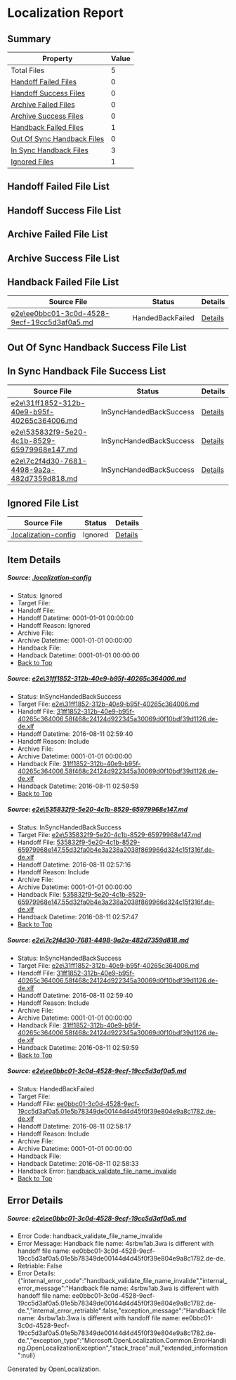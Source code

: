 # <a name='report-top'></a> Localization Report

## Summary
 Property | Value 
 -------- | ----- 
 Total Files | 5
[ Handoff Failed Files ](#handoff-failed-list)| 0
[ Handoff Success Files ](#handoff-success-list)| 0
[ Archive Failed Files ](#archive-failed-list)| 0
[ Archive Success Files ](#archive-success-list)| 0
[ Handback Failed Files ](#handback-failed-list)| 1
[ Out Of Sync Handback Files ](#outofsync-handback-success-list)| 0
[ In Sync Handback Files ](#insync-handback-success-list)| 3
[ Ignored Files ](#ignored-list)| 1

## <a name='handoff-failed-list'></a> Handoff Failed File List

## <a name='handoff-success-list'></a> Handoff Success File List

## <a name='archive-failed-list'></a> Archive Failed File List

## <a name='archive-success-list'></a> Archive Success File List

## <a name='handback-failed-list'></a> Handback Failed File List
 Source File | Status | Details 
 ----------- | ------ | ------- 
 [e2e\ee0bbc01-3c0d-4528-9ecf-19cc5d3af0a5.md](https://github.com/OpenLocalizationTestOrg/oltest/blob/140ab8aeecfdbf000a2bc6f1fe42af99a5160333/e2e/ee0bbc01-3c0d-4528-9ecf-19cc5d3af0a5.md) | HandedBackFailed | [Details](#1c409b9e081c8a3668396428fafd5472af05efe74)

## <a name='outofsync-handback-success-list'></a> Out Of Sync Handback Success File List

## <a name='insync-handback-success-list'></a> In Sync Handback File Success List
 Source File | Status | Details 
 ----------- | ------ | ------- 
 [e2e\31ff1852-312b-40e9-b95f-40265c364006.md](https://github.com/OpenLocalizationTestOrg/oltest/blob/9db4ab4a346970453c62e18c7e1849d3fa4a2553/e2e/31ff1852-312b-40e9-b95f-40265c364006.md) | InSyncHandedBackSuccess | [Details](#c33cbcaa06d4e0e725183b6b8c2628f01658de781)
 [e2e\535832f9-5e20-4c1b-8529-65979968e147.md](https://github.com/OpenLocalizationTestOrg/oltest/blob/d2253b6a8ddd5fbb90350e98b4308f10200e18e8/e2e/535832f9-5e20-4c1b-8529-65979968e147.md) | InSyncHandedBackSuccess | [Details](#5cc5c496cb0bada6db526842cc489137e6ef8bcd2)
 [e2e\7c2f4d30-7681-4498-9a2a-482d7359d818.md](https://github.com/OpenLocalizationTestOrg/oltest/blob/9db4ab4a346970453c62e18c7e1849d3fa4a2553/e2e/7c2f4d30-7681-4498-9a2a-482d7359d818.md) | InSyncHandedBackSuccess | [Details](#c33cbcaa06d4e0e725183b6b8c2628f01658de783)

## <a name='ignored-list'></a> Ignored File List
 Source File | Status | Details 
 ----------- | ------ | ------- 
 [.localization-config](https://github.com/OpenLocalizationTestOrg/oltest/blob/9db4ab4a346970453c62e18c7e1849d3fa4a2553/.localization-config) | Ignored | [Details](#3d4f252ac210baf56311d7e97dcc2db10974dbd20)

## Item Details
##### <a name='3d4f252ac210baf56311d7e97dcc2db10974dbd20'></a> Source: [.localization-config](https://github.com/OpenLocalizationTestOrg/oltest/blob/9db4ab4a346970453c62e18c7e1849d3fa4a2553/.localization-config)
* Status: Ignored
* Target File: 
* Handoff File: 
* Handoff Datetime: 0001-01-01 00:00:00
* Handoff Reason: Ignored
* Archive File: 
* Archive Datetime: 0001-01-01 00:00:00
* Handback File: 
* Handback Datetime: 0001-01-01 00:00:00
* [Back to Top](#report-top)

##### <a name='c33cbcaa06d4e0e725183b6b8c2628f01658de781'></a> Source: [e2e\31ff1852-312b-40e9-b95f-40265c364006.md](https://github.com/OpenLocalizationTestOrg/oltest/blob/9db4ab4a346970453c62e18c7e1849d3fa4a2553/e2e/31ff1852-312b-40e9-b95f-40265c364006.md)
* Status: InSyncHandedBackSuccess
* Target File: [e2e\31ff1852-312b-40e9-b95f-40265c364006.md](https://github.com/OpenLocalizationTestOrg/ol-test-dede/blob/353a7762a1e5b5311b948347331e26db5d178289/e2e/31ff1852-312b-40e9-b95f-40265c364006.md)
* Handoff File: [31ff1852-312b-40e9-b95f-40265c364006.58f468c24124d922345a30069d0f10bdf39d1126.de-de.xlf](https://github.com/OpenLocalizationTestOrg/olhandoff-e2e/blob/5045a44bcf7e95f353d8ed6ae61e935f37964321/ol-handoff/OpenLocalizationTestOrg/ol-test-dede/ci/ht/31ff1852-312b-40e9-b95f-40265c364006.58f468c24124d922345a30069d0f10bdf39d1126.de-de.xlf)
* Handoff Datetime: 2016-08-11 02:59:40
* Handoff Reason: Include
* Archive File: 
* Archive Datetime: 0001-01-01 00:00:00
* Handback File: [31ff1852-312b-40e9-b95f-40265c364006.58f468c24124d922345a30069d0f10bdf39d1126.de-de.xlf](https://github.com/OpenLocalizationTestOrg/olhandback-e2e/blob/2bb2caf486b14cf0d0f66f2f40e5679a63a4a0f0/ol-handback/OpenLocalizationTestOrg/ol-test-dede/ci/ht/31ff1852-312b-40e9-b95f-40265c364006.58f468c24124d922345a30069d0f10bdf39d1126.de-de.xlf)
* Handback Datetime: 2016-08-11 02:59:59
* [Back to Top](#report-top)

##### <a name='5cc5c496cb0bada6db526842cc489137e6ef8bcd2'></a> Source: [e2e\535832f9-5e20-4c1b-8529-65979968e147.md](https://github.com/OpenLocalizationTestOrg/oltest/blob/d2253b6a8ddd5fbb90350e98b4308f10200e18e8/e2e/535832f9-5e20-4c1b-8529-65979968e147.md)
* Status: InSyncHandedBackSuccess
* Target File: [e2e\535832f9-5e20-4c1b-8529-65979968e147.md](https://github.com/OpenLocalizationTestOrg/ol-test-dede/blob/4a28cdeea87ceef57998600c2e9596e7688228a6/e2e/535832f9-5e20-4c1b-8529-65979968e147.md)
* Handoff File: [535832f9-5e20-4c1b-8529-65979968e147.55d32fa0b4e3a238a2038f869966d324c15f316f.de-de.xlf](https://github.com/OpenLocalizationTestOrg/olhandoff-e2e/blob/99e749d3073121632e1ac9b77f6622a8e6e919fa/ol-handoff/OpenLocalizationTestOrg/ol-test-dede/ci/ht/535832f9-5e20-4c1b-8529-65979968e147.55d32fa0b4e3a238a2038f869966d324c15f316f.de-de.xlf)
* Handoff Datetime: 2016-08-11 02:57:16
* Handoff Reason: Include
* Archive File: 
* Archive Datetime: 0001-01-01 00:00:00
* Handback File: [535832f9-5e20-4c1b-8529-65979968e147.55d32fa0b4e3a238a2038f869966d324c15f316f.de-de.xlf](https://github.com/OpenLocalizationTestOrg/olhandback-e2e/blob/eb7673704d9e39f73e803c2b52305064cfb6b8e4/ol-handback/OpenLocalizationTestOrg/ol-test-dede/ci/ht/535832f9-5e20-4c1b-8529-65979968e147.55d32fa0b4e3a238a2038f869966d324c15f316f.de-de.xlf)
* Handback Datetime: 2016-08-11 02:57:47
* [Back to Top](#report-top)

##### <a name='c33cbcaa06d4e0e725183b6b8c2628f01658de783'></a> Source: [e2e\7c2f4d30-7681-4498-9a2a-482d7359d818.md](https://github.com/OpenLocalizationTestOrg/oltest/blob/9db4ab4a346970453c62e18c7e1849d3fa4a2553/e2e/7c2f4d30-7681-4498-9a2a-482d7359d818.md)
* Status: InSyncHandedBackSuccess
* Target File: [e2e\31ff1852-312b-40e9-b95f-40265c364006.md](https://github.com/OpenLocalizationTestOrg/ol-test-dede/blob/353a7762a1e5b5311b948347331e26db5d178289/e2e/31ff1852-312b-40e9-b95f-40265c364006.md)
* Handoff File: [31ff1852-312b-40e9-b95f-40265c364006.58f468c24124d922345a30069d0f10bdf39d1126.de-de.xlf](https://github.com/OpenLocalizationTestOrg/olhandoff-e2e/blob/5045a44bcf7e95f353d8ed6ae61e935f37964321/ol-handoff/OpenLocalizationTestOrg/ol-test-dede/ci/ht/31ff1852-312b-40e9-b95f-40265c364006.58f468c24124d922345a30069d0f10bdf39d1126.de-de.xlf)
* Handoff Datetime: 2016-08-11 02:59:40
* Handoff Reason: Include
* Archive File: 
* Archive Datetime: 0001-01-01 00:00:00
* Handback File: [31ff1852-312b-40e9-b95f-40265c364006.58f468c24124d922345a30069d0f10bdf39d1126.de-de.xlf](https://github.com/OpenLocalizationTestOrg/olhandback-e2e/blob/2bb2caf486b14cf0d0f66f2f40e5679a63a4a0f0/ol-handback/OpenLocalizationTestOrg/ol-test-dede/ci/ht/31ff1852-312b-40e9-b95f-40265c364006.58f468c24124d922345a30069d0f10bdf39d1126.de-de.xlf)
* Handback Datetime: 2016-08-11 02:59:59
* [Back to Top](#report-top)

##### <a name='1c409b9e081c8a3668396428fafd5472af05efe74'></a> Source: [e2e\ee0bbc01-3c0d-4528-9ecf-19cc5d3af0a5.md](https://github.com/OpenLocalizationTestOrg/oltest/blob/140ab8aeecfdbf000a2bc6f1fe42af99a5160333/e2e/ee0bbc01-3c0d-4528-9ecf-19cc5d3af0a5.md)
* Status: HandedBackFailed
* Target File: 
* Handoff File: [ee0bbc01-3c0d-4528-9ecf-19cc5d3af0a5.01e5b78349de00144d4d45f0f39e804e9a8c1782.de-de.xlf](https://github.com/OpenLocalizationTestOrg/olhandoff-e2e/blob/732fc4a67e044648d5cf765c11e29637bcda5b6c/ol-handoff/OpenLocalizationTestOrg/ol-test-dede/ci/ht/ee0bbc01-3c0d-4528-9ecf-19cc5d3af0a5.01e5b78349de00144d4d45f0f39e804e9a8c1782.de-de.xlf)
* Handoff Datetime: 2016-08-11 02:58:17
* Handoff Reason: Include
* Archive File: 
* Archive Datetime: 0001-01-01 00:00:00
* Handback File: 
* Handback Datetime: 2016-08-11 02:58:33
* Handback Error: [handback_validate_file_name_invalide](#1c409b9e081c8a3668396428fafd5472af05efe74handback_validate_file_name_invalide)
* [Back to Top](#report-top)


## Error Details
##### <a name='1c409b9e081c8a3668396428fafd5472af05efe74handback_validate_file_name_invalide'></a> Source: [e2e\ee0bbc01-3c0d-4528-9ecf-19cc5d3af0a5.md](#1c409b9e081c8a3668396428fafd5472af05efe74)
* Error Code: handback_validate_file_name_invalide
* Error Message: Handback file name: 4srbw1ab.3wa is different with handoff file name: ee0bbc01-3c0d-4528-9ecf-19cc5d3af0a5.01e5b78349de00144d4d45f0f39e804e9a8c1782.de-de.
* Retriable: False
* Error Details: {"internal_error_code":"handback_validate_file_name_invalide","internal_error_message":"Handback file name: 4srbw1ab.3wa is different with handoff file name: ee0bbc01-3c0d-4528-9ecf-19cc5d3af0a5.01e5b78349de00144d4d45f0f39e804e9a8c1782.de-de.","internal_error_retriable":false,"exception_message":"Handback file name: 4srbw1ab.3wa is different with handoff file name: ee0bbc01-3c0d-4528-9ecf-19cc5d3af0a5.01e5b78349de00144d4d45f0f39e804e9a8c1782.de-de.","exception_type":"Microsoft.OpenLocalization.Common.ErrorHandling.OpenLocalizationException","stack_trace":null,"extended_information":null}


Generated by OpenLocalization.
